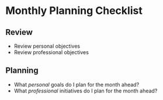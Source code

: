 # Monthly Planning Checklist

## Review

- Review personal objectives
- Review professional objectives

## Planning

- What _personal_ goals do I plan for the month ahead?
- What _professional_ initiatives do I plan for the month ahead?
